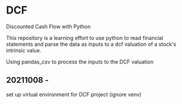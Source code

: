 # DCF
Discounted Cash Flow with Python

This repository is a learning effort to use python to read financial statements and parse the data as inputs to a dcf valuation of a stock's intrinsic value.

Using pandas_csv to process the inputs to the DCF valuation

## 20211008 - 
set up virtual environment for DCF project (ignore venv)